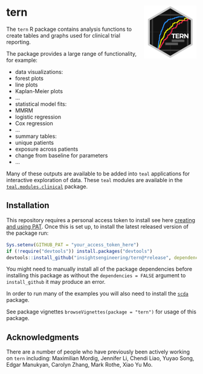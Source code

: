 # tern <a href='https://github.com/insightsengineering/tern'><img src="man/figures/tern.png" align="right" height="139" style="max-width: 100%;"/></a>

The `tern` R package contains analysis functions to create tables and graphs used for clinical trial reporting.

The package provides a large range of functionality, for example:

<!-- markdownlint-disable MD007 MD030 -->
-   data visualizations:
  -   forest plots
  -   line plots
  -   Kaplan-Meier plots
  -   ...
-   statistical model fits:
  -   MMRM
  -   logistic regression
  -   Cox regression
  -   ...
-   summary tables:
  -   unique patients
  -   exposure across patients
  -   change from baseline for parameters
  -   ...

<!-- markdownlint-enable MD007 MD030 -->

Many of these outputs are available to be added into `teal` applications for interactive exploration of data. These `teal` modules are available in the [`teal.modules.clinical`](https://github.com/insightsengineering/teal.modules.clinical) package.

## Installation

This repository requires a personal access token to install see here [creating and using PAT](https://docs.github.com/en/github/authenticating-to-github/keeping-your-account-and-data-secure/creating-a-personal-access-token). Once this is set up, to install the latest released version of the package run:

```r
Sys.setenv(GITHUB_PAT = "your_access_token_here")
if (!require("devtools")) install.packages("devtools")
devtools::install_github("insightsengineering/tern@*release", dependencies = FALSE)
```

You might need to manually install all of the package dependencies before installing this package as without
the `dependencies = FALSE` argument to `install_github` it may produce an error.

In order to run many of the examples you will also need to install the [`scda`](https://github.com/insightsengineering/scda) package.

See package vignettes `browseVignettes(package = "tern")` for usage of this package.

## Acknowledgments

There are a number of people who have previously been actively working on `tern` including: Maximilian Mordig, Jennifer Li, Chendi Liao, Yuyao Song, Edgar Manukyan, Carolyn Zhang, Mark Rothe, Xiao Yu Mo.
